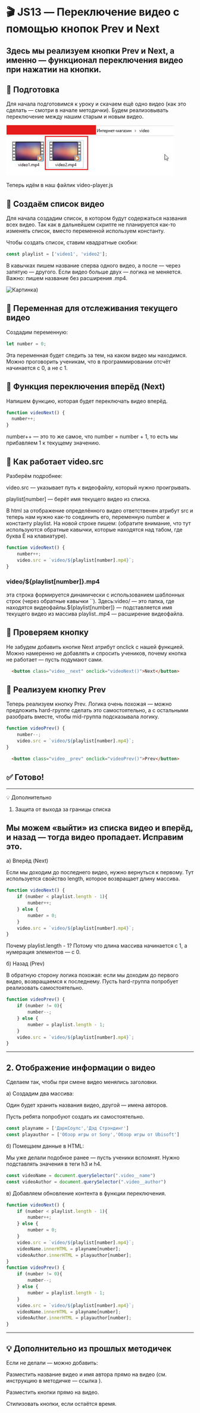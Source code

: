 # 🎬 JS13 — Переключение видео с помощью кнопок Prev и Next

Здесь мы реализуем кнопки Prev и Next, а именно — функционал переключения видео при нажатии на кнопки.
---
## 🔹 Подготовка

Для начала подготовимся к уроку и скачаем ещё одно видео
(как это сделать — смотри в начале методички).
Будем реализовывать переключение между нашим старым и новым видео.

<img src="image/Видос2.png" alt="Картинка)">

Теперь идём в наш файлик video-player.js

## 🔹 Создаём список видео

Для начала создадим список, в котором будут содержаться названия всех видео.
Так как в дальнейшем скрипте не планируется как-то изменять список, вместо переменной используем константу.

Чтобы создать список, ставим квадратные скобки:
```js
const playlist = ['video1', 'video2'];
```

В кавычках пишем название сперва одного видео, а после — через запятую — другого.
Если видео больше двух — логика не меняется.
Важно: пишем название без расширения .mp4.

<img src="image/Видос3.png" alt="Картинка)">

## 🔹 Переменная для отслеживания текущего видео

Создадим переменную:
```js
let number = 0;
```

Эта переменная будет следить за тем, на каком видео мы находимся.
Можно проговорить ученикам, что в программировании отсчёт начинается с 0, а не с 1.

## 🔹 Функция переключения вперёд (Next)

Напишем функцию, которая будет переключать видео вперёд.
```js
function videoNext() {
  number++;
}
```

number++ — это то же самое, что number = number + 1,
то есть мы прибавляем 1 к текущему значению.

## 🔹 Как работает video.src

Разберём подробнее:

video.src — указывает путь к видеофайлу, который нужно проигрывать.

playlist[number] — берёт имя текущего видео из списка.

В html за отображение определённого видео ответственен атрибут src и теперь нам нужно как-то соединить его, переменную number и константу playlist.
На новой строке пишем: (обратите внимание, что тут используются обратные кавычки, которые находятся над табом, где буква Ё на клавиатуре).
```js
function videoNext() {
    number++;
    video.src = `video/${playlist[number].mp4}`;
}
```
### video/${playlist[number]}.mp4 
эта строка формируется динамически с использованием шаблонных строк (через обратные кавычки ``). Здесь:video/ — это папка, где находятся видеофайлы.${playlist[number]} — подставляется имя текущего видео из массива playlist..mp4 — расширение видеофайла.

## 🔹 Проверяем кнопку

Не забудем добавить кнопке Next атрибут onclick с нашей функцией.
Можно намеренно не добавлять и спросить учеников, почему кнопка не работает — пусть подумают сами.
```html
  <button class="video__next" onclick="videoNext()">Next</button>
```
## 🔹 Реализуем кнопку Prev

Теперь реализуем кнопку Prev.
Логика очень похожая — можно предложить hard-группе сделать это самостоятельно,
а с остальными разобрать вместе, чтобы mid-группа подсказывала логику.
```js
function videoPrev() {
    number--;
    video.src = `video/${playlist[number].mp4}`;
}
```
```html
  <button class="video__prev" onclick="videoPrev()">Prev</button>
```
## ✅ Готово!
---
💡 Дополнительно
1. Защита от выхода за границы списка

## Мы можем «выйти» из списка видео и вперёд, и назад — тогда видео пропадает. Исправим это.

а) Вперёд (Next)

Если мы доходим до последнего видео, нужно вернуться к первому.
Тут используется свойство length, которое возвращает длину массива.
```js
function videoNext() {
    if (number < playlist.length - 1){
        number++;
    } else {
        number = 0;
    }
    video.src = `video/${playlist[number].mp4}`;
}
```
Почему playlist.length - 1?
Потому что длина массива начинается с 1,
а нумерация элементов — с 0.

б) Назад (Prev)

В обратную сторону логика похожая:
если мы доходим до первого видео, возвращаемся к последнему.
Пусть hard-группа попробует реализовать самостоятельно.

```js
function videoPrev() {
    if (number != 0){
        number--;
    } else {
        number = playlist.length - 1;
    }
    video.src = `video/${playlist[number].mp4}`;
}
```

---
## 2. Отображение информации о видео

Сделаем так, чтобы при смене видео менялись заголовки.

а) Создадим два массива:

Один будет хранить названия видео, другой — имена авторов.

Пусть ребята попробуют создать их самостоятельно.

```js
const playname = ['ДаркСоулс','Дэд Стрэндинг']
const playauthor = ['Обзор игры от Sony','Обзор игры от Ubisoft']
```

б) Помещаем данные в HTML:

Мы уже делали подобное ранее — пусть ученики вспомнят.
Нужно подставлять значения в теги h3 и h4.
```js
const videoName = document.querySelector(".video__name")
const videoAuthor = document.querySelector(".video__author")
```
в) Добавляем обновление контента в функции переключения.
```js
function videoNext() {
    if (number < playlist.length - 1){
        number++;
    } else {
        number = 0;
    }
    video.src = `video/${playlist[number].mp4}`;
    videoName.innerHTML = playname[number];
    videoAuthor.innerHTML = playauthor[number];
}
function videoPrev() {
    if (number != 0){
        number--;
    } else {
        number = playlist.length - 1;
    }
    video.src = `video/${playlist[number].mp4}`;
    videoName.innerHTML = playname[number];
    videoAuthor.innerHTML = playauthor[number];
}
```
---
## 💡 Дополнительно из прошлых методичек

Если не делали — можно добавить:

Разместить название видео и имя автора прямо на видео
(см. инструкцию в методичке — ссылка
).

Разместить кнопки прямо на видео.

Стилизовать кнопки, если остаётся время.
